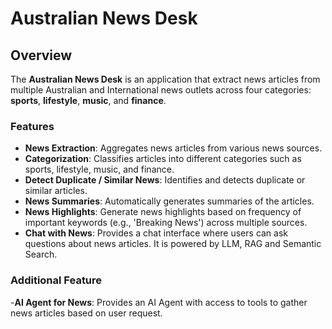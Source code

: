 # Australian News Desk

## Overview
The **Australian News Desk** is an application that extract news articles from multiple Australian and International news outlets across four categories: **sports**, **lifestyle**, **music**, and **finance**. 

### Features
- **News Extraction**: Aggregates news articles from various news sources.
- **Categorization**: Classifies articles into different categories such as sports, lifestyle, music, and finance. 
- **Detect Duplicate / Similar News**: Identifies and detects duplicate or similar articles.
- **News Summaries**: Automatically generates summaries of the articles. 
- **News Highlights**: Generate news highlights based on frequency of important keywords (e.g., 'Breaking News') across multiple sources.
- **Chat with News**: Provides a chat interface where users can ask questions about news articles. It is powered by LLM, RAG and Semantic Search.

### Additional Feature
-**AI Agent for News**: Provides an AI Agent with access to tools to gather news articles based on user request.
